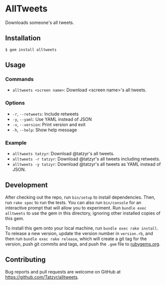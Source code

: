 # AllTweets

Downloads someone's all tweets.

## Installation

```
$ gem install alltweets
```

## Usage

### Commands

* `alltweets <screen name>`: Download &lt;screen name&gt;'s all tweets.

### Options

* `-r`, `--retweets`: Include retweets
* `-y`, `--yaml`: Use YAML instead of JSON
* `-v`, `--version`: Print version and exit
* `-h`, `--help`: Show help message

### Example

* `alltweets tatzyr`: Download @tatzyr's all tweets.
* `alltweets -r tatzyr`: Download @tatzyr's all tweets including retweets.
* `alltweets -y tatzyr`: Download @tatzyr's all tweets as YAML instead of JSON.

## Development

After checking out the repo, run `bin/setup` to install dependencies. Then, run `rake spec` to run the tests. You can also run `bin/console` for an interactive prompt that will allow you to experiment. Run `bundle exec alltweets` to use the gem in this directory, ignoring other installed copies of this gem.

To install this gem onto your local machine, run `bundle exec rake install`. To release a new version, update the version number in `version.rb`, and then run `bundle exec rake release`, which will create a git tag for the version, push git commits and tags, and push the `.gem` file to [rubygems.org](https://rubygems.org).

## Contributing

Bug reports and pull requests are welcome on GitHub at https://github.com/Tatzyr/alltweets.
